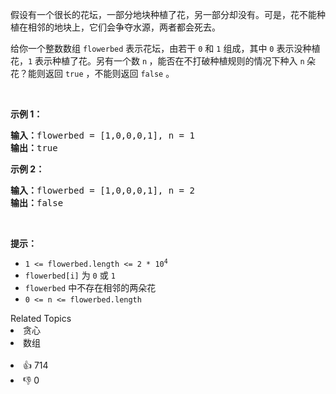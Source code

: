 <p>假设有一个很长的花坛，一部分地块种植了花，另一部分却没有。可是，花不能种植在相邻的地块上，它们会争夺水源，两者都会死去。</p>

<p>给你一个整数数组&nbsp;<code>flowerbed</code> 表示花坛，由若干 <code>0</code> 和 <code>1</code> 组成，其中 <code>0</code> 表示没种植花，<code>1</code> 表示种植了花。另有一个数&nbsp;<code>n</code><strong> </strong>，能否在不打破种植规则的情况下种入&nbsp;<code>n</code><strong>&nbsp;</strong>朵花？能则返回 <code>true</code> ，不能则返回 <code>false</code>&nbsp;。</p>

<p>&nbsp;</p>

<p><strong class="example">示例 1：</strong></p>

<pre>
<strong>输入：</strong>flowerbed = [1,0,0,0,1], n = 1
<strong>输出：</strong>true
</pre>

<p><strong class="example">示例 2：</strong></p>

<pre>
<strong>输入：</strong>flowerbed = [1,0,0,0,1], n = 2
<strong>输出：</strong>false
</pre>

<p>&nbsp;</p>

<p><strong>提示：</strong></p>

<ul> 
 <li><code>1 &lt;= flowerbed.length &lt;= 2 * 10<sup>4</sup></code></li> 
 <li><code>flowerbed[i]</code> 为 <code>0</code> 或 <code>1</code></li> 
 <li><code>flowerbed</code> 中不存在相邻的两朵花</li> 
 <li><code>0 &lt;= n &lt;= flowerbed.length</code></li> 
</ul>

<div><div>Related Topics</div><div><li>贪心</li><li>数组</li></div></div><br><div><li>👍 714</li><li>👎 0</li></div>